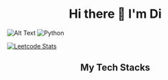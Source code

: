 <h1 align="center"> Hi there 👋  I'm Di</h1>

<!--
**chok-di/chok-di** is a ✨ _special_ ✨ repository because its `README.md` (this file) appears on your GitHub profile.

Here are some ideas to get you started:

- 🔭 I’m currently working on ...
- 🌱 I’m currently learning ...
- 👯 I’m looking to collaborate on ...
- 🤔 I’m looking for help with ...
- 💬 Ask me about ...
- 📫 How to reach me: ...
- 😄 Pronouns: ...
- ⚡ Fun fact: ...
-->

![Alt Text](https://media.giphy.com/media/v1.Y2lkPTc5MGI3NjExbWV1YzA0Mmh5ajBkd2I3dGVuaDVqMndxcHk0d2xtb2ZtbWQ0bHVoOCZlcD12MV9pbnRlcm5hbF9naWZfYnlfaWQmY3Q9Zw/HzPtbOKyBoBFsK4hyc/giphy.gif) 
![Python](https://img.shields.io/badge/-Python-3776AB?style=flat-square&logo=Python&logoColor=white)

[![Leetcode Stats](https://leetcard.jacoblin.cool/dwu233)](https://leetcode.com/dwu233)

<h2 align="center">My Tech Stacks<h2>



